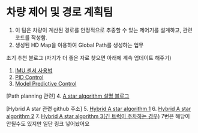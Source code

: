# 차량 제어 및 경로 계획팀

1. 이 팀은 차량이 계산된 경로를 안정적으로 추종할 수 있는 제어기를 설계하고, 관련 코드를 작성함.
2. 생성된 HD Map을 이용하여 Global Path를 생성하는 업무

초기 추천 블로그 (자기가 더 좋은 자료 찾으면 아래에 계속 업데이트 해주기)
  1. [IMU 센서 사용법](http://daddynkidsmakers.blogspot.com/2015/07/imu.html)
  2. [PID Control](http://daddynkidsmakers.blogspot.com/2015/09/pid.html)
  3. [Model Predictive Control](https://hyonlim.tistory.com/m/2)
  
[Path planning 관련]
  4. [A star algorithm 설명 블로그](http://www.gisdeveloper.co.kr/?p=3897)
  
[Hybrid A star 관련 github 주소]
  5. [Hybrid A star algorithm 1](https://github.com/karlkurzer/path_planner)
  6. [Hybrid A star algorithm 2](https://github.com/tejus-gupta/hybrid-astar-planner)
  7. [Hybrid A star algorithm 3(긴 트럭이 주차하는 경우)](https://github.com/AtsushiSakai/HybridAStarTrailer) 
     7번은 해당이 안될수도 있지만 일단 링크 넣어놨어요
